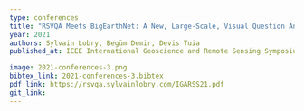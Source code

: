```yaml
---
type: conferences
title: "RSVQA Meets BigEarthNet: A New, Large-Scale, Visual Question Answering Dataset for Remote Sensing"
year: 2021
authors: Sylvain Lobry, Begüm Demir, Devis Tuia
published_at: IEEE International Geoscience and Remote Sensing Symposium, Brussels, Belgium, 2021

image: 2021-conferences-3.png
bibtex_link: 2021-conferences-3.bibtex
pdf_link: https://rsvqa.sylvainlobry.com/IGARSS21.pdf
git_link:
---
```

